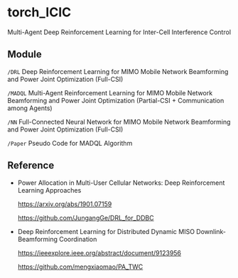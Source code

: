 # torch_ICIC

Multi-Agent Deep Reinforcement Learning for Inter-Cell Interference Control

## Module

`/DRL` Deep Reinforcement Learning for  MIMO Mobile Network Beamforming and Power Joint Optimization (Full-CSI)

`/MADQL` Multi-Agent Reinforcement Learning for MIMO Mobile Network Beamforming and Power Joint Optimization (Partial-CSI + Communication among Agents)

`/NN` Full-Connected Neural Network for MIMO Mobile Network Beamforming and Power Joint Optimization (Full-CSI)

`/Paper` Pseudo Code for MADQL Algorithm 

## Reference
* Power Allocation in Multi-User Cellular Networks: Deep Reinforcement Learning Approaches

    https://arxiv.org/abs/1901.07159
    
    https://github.com/JungangGe/DRL_for_DDBC

* Deep Reinforcement Learning for Distributed Dynamic MISO Downlink-Beamforming Coordination

    https://ieeexplore.ieee.org/abstract/document/9123956

    https://github.com/mengxiaomao/PA_TWC
